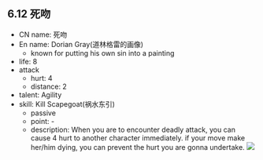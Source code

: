 ## 6.12 死吻
- CN name: 死吻
- En name: Dorian Gray(道林格雷的画像)
	- known for putting his own sin into a painting
- life: 8
- attack
	- hurt: 4
	- distance: 2
- talent: Agility
- skill: Kill Scapegoat(祸水东引)
	- passive
	- point: -
	- description: When you are to encounter deadly attack, you can cause 4 hurt to another character immediately. if your move make her/him dying, you can prevent the hurt you are gonna undertake.
![](https://imgsa.baidu.com/forum/w%3D580/sign=3fceacdf3a9b033b2c88fcd225cc3620/bda1c1ca7bcb0a4619fb3ae26563f6246960afe7.jpg)  
